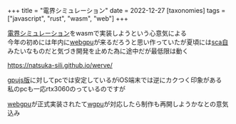 +++
title = "電界シミュレーション"
date = 2022-12-27
[taxonomies]
tags = ["javascript", "rust", "wasm", "web"]
+++

[電界シミュレーション](../2-sotsuken)をwasmで実装しようという心意気による\
今年の初めには年内に[webgpu](https://www.w3.org/TR/webgpu/)が来るだろうと思い作っていたが夏頃には[sca自](https://twitter.com/sca_di)みたいなものだと気づき開発を止めた為に途中だが最低限は動く

<https://natsuka-sili.github.io/werve/>

[gpujs版](https://s1kl.github.io/werve/)に対してpcでは安定しているがiOS端末では逆にカクつく印象がある\
私のpcも一応rtx3060のっているのですが

[webgpu](https://www.w3.org/TR/webgpu/)が正式実装されたて[wgpu](https://wgpu.rs/)が対応したら制作も再開しようかなとの意気込み
